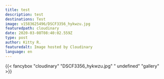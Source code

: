 ```yaml
---
title: test
description: test
destinations: Test
image: v1583625496/DSCF3356_hykwzu.jpg
featuredpath: cloudinary
date: 2020-03-08T08:40:02.559Z
type: post
author: Kitty R.
featuredalt: Image hosted by Cloudinary
language: en
---
```

{{< fancybox "cloudinary" "DSCF3356_hykwzu.jpg" "  undefined" "gallery" >}}